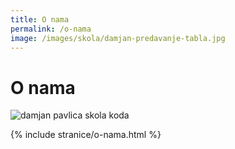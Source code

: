 ```yaml
---
title: O nama
permalink: /o-nama
image: /images/skola/damjan-predavanje-tabla.jpg
---
```


# O nama

![damjan pavlica skola koda]({{page.image}})

{% include stranice/o-nama.html %}

<script type="application/ld+json">
{
	"@context": "http://schema.org",
	"@type": "EducationalOrganization",
	"legalName": "Škola koda",
	"url": "https://skolakoda.org/",
	"contactPoint": [{
		"@type": "ContactPoint",
		"telephone": "+381659777253",
		"contactType": "customer service"
	}],
	"logo": "https://skolakoda.org/images/ui/pozadina.png",
	"sameAs": ["https://www.facebook.com/skolakoda/",
		"https://twitter.com/skolakoda",
		"https://www.youtube.com/channel/UCxtuC8KZxqkh4WhNgiH_JTg",
		"https://www.linkedin.com/company/%C5%A1kola-koda"
	]
}
</script>
